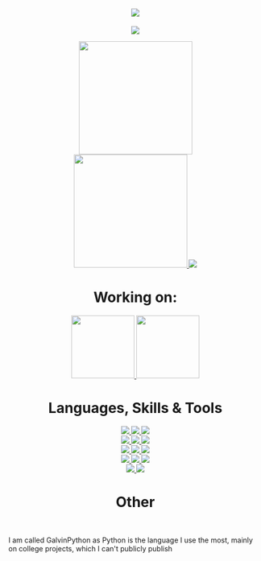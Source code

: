 <!-- Hello, World! -->
<h1 align="center">
    <a href="#">
        <img src="https://readme-typing-svg.herokuapp.com?font=Roboto&color=1833FF&size=35&center=true&vCenter=true&lines=Hello%2C+World!">
    </a>
</h1>

<!-- Trophies -->
<p align="center">
    <a href="#">
        <img src="https://github-profile-trophy.vercel.app/?username=GalvinPython&theme=radical&no-bg=true&no-frame=true&column=7">
    </a>
</p>

<p align="center">
<a href="#">
    <img src="https://github-readme-streak-stats.herokuapp.com/?user=GalvinPython&theme=highcontrast&background=0d1117&ring=FFFFFF&fire=FFFFFF&currStreakLabel=DDDDDD&sideLabels=EBEBEB&dates=EBEBEB" height="225">
</a>
<br>
<a href="#">
    <img src="https://github-readme-stats.vercel.app/api/top-langs/?username=GalvinPython&layout=compact&bg_color=0d1117&text_color=EBEBEB&title_color=FFF&langs_count=6"  height="225">
</a>
<a href="#">
    <img src="https://github-profile-summary-cards.vercel.app/api/cards/profile-details?username=galvinpython&theme=github">
</a>
</p>

<h1 align="center"> Working on: </h1>
<p align="center">

<a href="https://github.com/GalvinPython/jsalstats">
    <img src="https://github-readme-stats.vercel.app/api/pin/?username=GalvinPython&repo=JSALStats&bg_color=0d1117&text_color=EBEBEB&title_color=FFF"  height="125">
</a>
<a href="https://github.com/GalvinPython/deletejavacheck">
    <img src="https://github-readme-stats.vercel.app/api/pin/?username=GalvinPython&repo=DeleteJavaCheck&bg_color=0d1117&text_color=EBEBEB&title_color=FFF"  height="125">
</a>

<br>
</p>



<h1 align="center"> Languages, Skills & Tools </h1>

<p align="center">
<!-- LANGUAGES - GENERAL -->
<a href="https://www.python.org/">
    <img src="https://img.shields.io/badge/Python-FFD43B?style=for-the-badge&logo=python&logoColor=blue">
</a>
<a href="https://docs.microsoft.com/en-us/dotnet/csharp/">
    <img src="https://img.shields.io/badge/c%23-%23239120.svg?style=for-the-badge&logo=c-sharp&logoColor=white">
</a>
<a href="https://nodejs.org/">
    <img src="https://img.shields.io/badge/node.js-h9f63.svg?style=for-the-badge&logo=Node.js&logoColor=white">
</a>

<br>

<!-- LANGUAGES - WEB -->
<a href="https://wikipedia.org/wiki/HTML5">
    <img src="https://img.shields.io/badge/html5-%23E34F26.svg?style=for-the-badge&logo=html5&logoColor=white">
</a>
<a href="https://wikipedia.org/wiki/CSS">
    <img src="https://img.shields.io/badge/css3-%231572B6.svg?style=for-the-badge&logo=css3&logoColor=white">
</a>
<a href="https://www.javascript.com/">
    <img src="https://img.shields.io/badge/javascript-F7DF1E?style=for-the-badge&logo=javascript&logoColor=black">
</a>

<br>

<!-- SKILLS - API -->
<a href="https://developer.twitter.com">
    <img src="https://img.shields.io/badge/Twitter%20API-%2300acee.svg?style=for-the-badge&logo=twitter&logoColor=white">
</a>
<a href="https://discord.com/developers/applications">
    <img src="https://img.shields.io/badge/Discord%20api-%237289DA.svg?style=for-the-badge&logo=discord&logoColor=white">
</a>
<a href="https://developers.google.com/youtube/v3">
    <img src="https://img.shields.io/badge/youtube%20api-FF0000?style=for-the-badge&logo=youtube&logoColor=white">
</a>

<br>

<!-- TOOLS - DEV -->
<a href="https://git-scm.com/">
    <img src="https://img.shields.io/badge/git-%23F05033.svg?style=for-the-badge&logo=git&logoColor=white">
</a>
<a href="https://code.visualstudio.com/">
    <img src="https://img.shields.io/badge/visual%20studio%20code-007ACC.svg?style=for-the-badge&logo=visualstudiocode&logoColor=white">
</a>
<a href="https://visualstudio.microsoft.com/">
    <img src="https://img.shields.io/badge/visual%20studio-5C2D91.svg?style=for-the-badge&logo=visualstudio&logoColor=white">
</a>


<br>

<!-- TOOLS - OTHER -->
<a href="https://www.photopea.com/">
    <img src="https://img.shields.io/badge/photopea-18A497.svg?style=for-the-badge&logo=photopea&logoColor=white">
</a>
<a href="https://www.blackmagicdesign.com/products/davinciresolve">
    <img src="https://img.shields.io/badge/davinci%20resolve-383838.svg?style=for-the-badge">
</a>
</p>

<!-- <h1 align="center">Socials</h1>
<p align="center">
    <a href="https://twitter.com/egalvinyt">
        <img src="https://img.shields.io/badge/Twitter-%2300acee?style=for-the-badge&logo=twitter&logoColor=white">
    </a>
    <a href="mailto:">
        <img src="https://img.shields.io/badge/Gmail-D14836?style=for-the-badge&logo=gmail&logoColor=white">
    </a>
    <br>
</p> -->

<h1 align="center">Other</h1>
<br>

<p>I am called GalvinPython as Python is the language I use the most, mainly on college projects, which I can't publicly publish</p>

<!-- OLD STATS
<div><img src="https://github-readme-stats.vercel.app/api?username=GalvinPython&show_icons=true&hide_border=true&&count_private=true&include_all_commits=true&theme=radical" /><img src="https://github-readme-stats.vercel.app/api/top-langs/?username=GalvinPython&show_icons=true&hide_border=true&&count_private=true&include_all_commits=true&theme=radical" /></div> README is being updated with new information and contains stuff that I use for video creation -->
